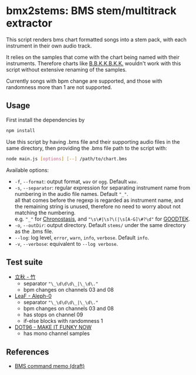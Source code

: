 # bmx2stems: BMS stem/multitrack extractor
This script renders bms chart formatted songs into a stem pack, with each instrument in their own audio track.

It relies on the samples that come with the chart being named with their instruments. Therefore charts like [B.B.K.K.B.K.K.](https://manbow.nothing.sh/event/event.cgi?action=More_def&num=152&event=88) wouldn't work with this script without extensive renaming of the samples.

Currently songs with bpm change are supported, and those with randomness more than 1 are not supported.

## Usage
First install the dependencies by
```sh
npm install
```

Use this script by having .bms file and their supporting audio files in the same directory,
then providing the .bms file path to the script with:
```sh
node main.js [options] [--] /path/to/chart.bms
```

Available options:
* `-f`, `--format`: output format, `wav` or `ogg`. Default `wav`.
* `-s`, `--separator`: regular expression for separating instrument name from numbering in the audio file names. Default `"_"`. <br />
  all that comes before the regexp is regarded as instrument name, and the remaining string is unused, therefore no need to worry about not matching the numbering. <br />
  e.g.  `"_"` for [Chronostasis](https://manbow.nothing.sh/event/event.cgi?action=More_def&num=252&event=110), 
  and `"\s\#|\s?\(|\s[A-G]\#?\d"` for [GOODTEK](https://manbow.nothing.sh/event/event.cgi?action=More_def&num=83&event=104).
* `-o`, `--outDir`: output directory. Default `stems/` under the same directory as the .bms file.
* `--log`: log level, `error`, `warn`, `info`, `verbose`. Default `info`.
* `-v`, `--verbose`: equivalent to `--log verbose`.

## Test suite
* [立秋 - 竹](https://manbow.nothing.sh/event/event.cgi?action=More_def&num=365&event=133) 
  * separator `"\_\d\d\d\_|\_\d\."`
  * bpm changes on channels 03 and 08
* [LeaF - Aleph-0](https://manbow.nothing.sh/event/event.cgi?action=More_def&num=498&event=110)
  * separator `"\_\d\d\d\_|\_\d\."`
  * bpm changes on channels 03 and 08
  * has stops on channel 09
  * if-else blocks with randomness 1
* [DOT96 - MAKE IT FUNKY NOW](https://manbow.nothing.sh/event/event.cgi?action=More_def&num=294&event=116)
  * has mono channel samples

## References
* [BMS command memo (draft)](https://hitkey.nekokan.dyndns.info/cmds.htm)